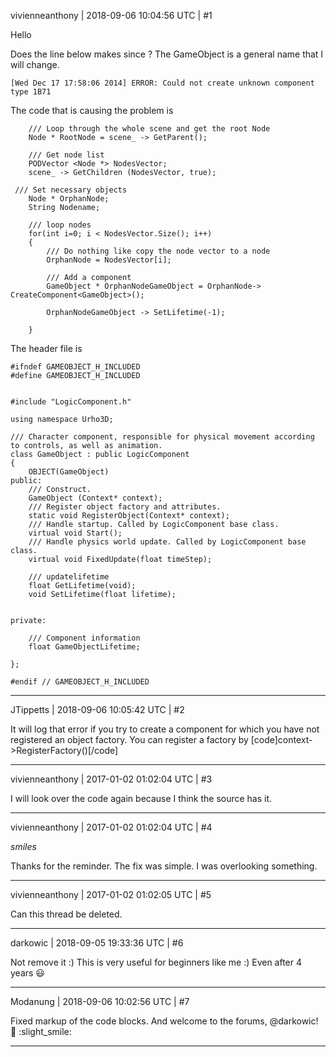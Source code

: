 vivienneanthony | 2018-09-06 10:04:56 UTC | #1

Hello

Does the line below makes since ? The GameObject is a general name that I will change.

```
[Wed Dec 17 17:58:06 2014] ERROR: Could not create unknown component type 1B71
```


The code that is causing the problem is

```
    /// Loop through the whole scene and get the root Node
    Node * RootNode = scene_ -> GetParent();

    /// Get node list
    PODVector <Node *> NodesVector;
    scene_ -> GetChildren (NodesVector, true);

 /// Set necessary objects
    Node * OrphanNode;
    String Nodename;

    /// loop nodes
    for(int i=0; i < NodesVector.Size(); i++)
    {
        /// Do nothing like copy the node vector to a node
        OrphanNode = NodesVector[i];

        /// Add a component
        GameObject * OrphanNodeGameObject = OrphanNode-> CreateComponent<GameObject>();

        OrphanNodeGameObject -> SetLifetime(-1);

    }
```


The header file is 

```
#ifndef GAMEOBJECT_H_INCLUDED
#define GAMEOBJECT_H_INCLUDED


#include "LogicComponent.h"

using namespace Urho3D;

/// Character component, responsible for physical movement according to controls, as well as animation.
class GameObject : public LogicComponent
{
    OBJECT(GameObject)
public:
    /// Construct.
    GameObject (Context* context);
    /// Register object factory and attributes.
    static void RegisterObject(Context* context);
    /// Handle startup. Called by LogicComponent base class.
    virtual void Start();
    /// Handle physics world update. Called by LogicComponent base class.
    virtual void FixedUpdate(float timeStep);

    /// updatelifetime
    float GetLifetime(void);
    void SetLifetime(float lifetime);


private:

    /// Component information
    float GameObjectLifetime;

};

#endif // GAMEOBJECT_H_INCLUDED
```

-------------------------

JTippetts | 2018-09-06 10:05:42 UTC | #2

It will log that error if you try to create a component for which you have not registered an object factory. You can register a factory by [code]context->RegisterFactory<GameObject>()[/code]

-------------------------

vivienneanthony | 2017-01-02 01:02:04 UTC | #3

I will look over the code again because I think the source has it.

-------------------------

vivienneanthony | 2017-01-02 01:02:04 UTC | #4

*smiles*

Thanks for the reminder. The fix was simple. I was overlooking something.

-------------------------

vivienneanthony | 2017-01-02 01:02:05 UTC | #5

Can this thread be deleted.

-------------------------

darkowic | 2018-09-05 19:33:36 UTC | #6

Not remove it :) This is very useful for beginners like me :) Even after 4 years :smiley:

-------------------------

Modanung | 2018-09-06 10:02:56 UTC | #7

Fixed markup of the code blocks.
And welcome to the forums, @darkowic! :confetti_ball: :slight_smile:

-------------------------

